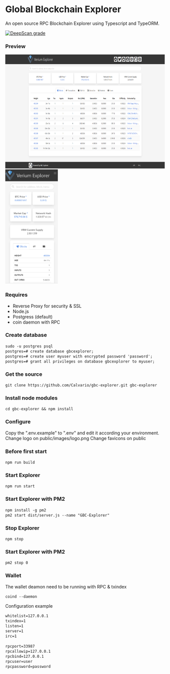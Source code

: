 Global Blockchain Explorer
================

An open source RPC Blockchain Explorer using Typescript and TypeORM.

[![DeepScan grade](https://deepscan.io/api/teams/10460/projects/13319/branches/220035/badge/grade.svg)](https://deepscan.io/dashboard#view=project&tid=10460&pid=13319&bid=220035)

### Preview

<img src="https://raw.githubusercontent.com/Calvario/gbc-explorer/master/docs/images/desktop.PNG" height="360">
<img src="https://raw.githubusercontent.com/Calvario/gbc-explorer/master/docs/images/mobile.PNG" height="360">

### Requires

*  Reverse Proxy for security & SSL
*  Node.js
*  Postgress (default)
*  coin daemon with RPC

### Create database

    sudo -u postgres psql
    postgres=# create database gbcexplorer;
    postgres=# create user myuser with encrypted password 'password';
    postgres=# grant all privileges on database gbcexplorer to myuser;

### Get the source

    git clone https://github.com/Calvario/gbc-explorer.git gbc-explorer

### Install node modules

    cd gbc-explorer && npm install

### Configure

Copy the ".env.example" to ".env" and edit it according your environment.
Change logo on public/images/logo.png
Change favicons on public

### Before first start

    npm run build

### Start Explorer

    npm run start

### Start Explorer with PM2

    npm install -g pm2
    pm2 start dist/server.js --name "GBC-Explorer"

### Stop Explorer

    npm stop

### Start Explorer with PM2

    pm2 stop 0

### Wallet

The wallet deamon need to be running with RPC & txindex

    coind --daemon

Configuration example

    whitelist=127.0.0.1
    txindex=1
    listen=1
    server=1
    irc=1

    rpcport=33987
    rpcallowip=127.0.0.1
    rpcbind=127.0.0.1
    rpcuser=user
    rpcpassword=password